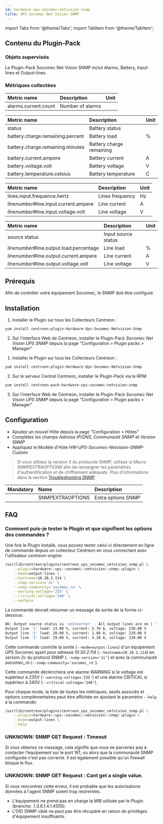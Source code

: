```yaml
---
id: hardware-ups-socomec-netvision-snmp
title: UPS Socomec Net Vision SNMP
---
```

import Tabs from '@theme/Tabs';
import TabItem from '@theme/TabItem';


## Contenu du Plugin-Pack

### Objets supervisés

Le Plugin-Pack Socomec Net Vision SNMP inclut Alarms, Battery, Input-lines et Output-lines.

### Métriques collectées

<Tabs groupId="sync">
<TabItem value="Alarms" label="Alarms">

| Metric name                 | Description                  | Unit  |
| :-------------------------- | :--------------------------- | :---- |
| alarms.current.count        | Number of alarms             |       |

</TabItem>
<TabItem value="Battery" label="Battery">

| Metric name                                    | Description                     | Unit |
| :--------------------------------------------- | :------------------------------ | :--- |
| status                                         | Battery status                  |      |
| battery.charge.remaining.percent               | Battery load                    | %    |
| battery.charge.remaining.minutes               | Battery charge remaining        |      |
| battery.current.ampere                         | Battery current                 | A    |
| battery.voltage.volt                           | Battery voltage                 | V    |
| battery.temperature.celsius                    | Battery temperature             | C    |

</TabItem>
<TabItem value="Input-lines" label="Input-lines">

| Metric name                            | Description                               | Unit  |
| :------------------------------------- | :---------------------------------------- | :---- |
| lines.input.frequence.hertz            | Lines frequency                           | Hz    |
| *linenumber*#line.input.current.ampere | Line current                              | A     |
| *linenumber*#line.input.voltage.volt   | Line voltage                              | V     |

</TabItem>
<TabItem value="Output-lines" label="Output-lines">

| Metric name                              | Description                               | Unit  |
| :--------------------------------------- | :---------------------------------------- | :---- |
| source status                            | Input source status                       |       |
| *linenumber*#line.output.load.percentage | Line load                                 | %     |
| *linenumber*#line.output.current.ampere  | Line current                              | A     |
| *linenumber*#line.output.voltage.volt    | Line voltage                              | V     |

</TabItem>
</Tabs>

## Prérequis

Afin de contrôler votre équipement Socomec, le SNMP doit être configuré. 

## Installation

<Tabs groupId="sync">
<TabItem value="Online License" label="Online License">

1. Installer le Plugin sur tous les Collecteurs Centreon :

```bash
yum install centreon-plugin-Hardware-Ups-Socomec-Netvision-Snmp
```

2. Sur l'interface Web de Centreon, installer le Plugin-Pack *Socomec Net Vision UPS SNMP* depuis la page "Configuration > Plugin packs > Manager"

</TabItem>
<TabItem value="Offline License" label="Offline License">

1. Installer le Plugin sur tous les Collecteurs Centreon :

```bash
yum install centreon-plugin-Hardware-Ups-Socomec-Netvision-Snmp
```

2. Sur le serveur Central Centreon, installer le Plugin-Pack via le RPM:

```bash
yum install centreon-pack-hardware-ups-socomec-netvision-snmp
```

3. Sur l'interface Web de Centreon, installer le Plugin-Pack *Socomec Net Vision UPS SNMP* depuis la page "Configuration > Plugin packs > Manager"

</TabItem>
</Tabs>

## Configuration

* Ajoutez un nouvel Hôte depuis la page "Configuration > Hôtes"
* Complétez les champs *Adresse IP/DNS*, *Communauté SNMP* et *Version SNMP*
* Appliquez le Modèle d'Hôte *HW-UPS-Socomec-Netvision-SNMP-Custom*

> Si vous utilisez la version 3 du protocole SNMP, utilisez la Macro *SNMPEXTRAOPTIONS* afin de renseigner les paramètres d'authentification et de chiffrement adéquats. 
> Plus d'informations dans la section [Troubleshooting SNMP](../getting-started/how-to-guides/troubleshooting-plugins/#snmpv3-options-mapping).

| Mandatory   | Name                    | Description                       |
| :---------- | :---------------------- | :---------------------------------|
|             | SNMPEXTRAOPTIONS        | Extra options SNMP                |

## FAQ

### Comment puis-je tester le Plugin et que signifient les options des commandes ?

Une fois le Plugin installé, vous pouvez tester celui-ci directement en ligne de commande
depuis un collecteur Centreon en vous connectant avec l'utilisateur *centreon-engine*:

```bash
/usr/lib/centreon/plugins/centreon_ups_socomec_netvision_snmp.pl \
    --plugin=hardware::ups::socomec::netvision::snmp::plugin \
    --mode=output-lines \
    --hostname=10.30.2.114 \
    --snmp-version='2c' \
    --snmp-community='socomec_ro' \
    --warning-voltage='235' \
    --critical-voltage='240' \
    --verbose
```

La commande devrait retourner un message de sortie de la forme ci-dessous:

```bash
OK: Output source status is 'onInverter' - All output lines are ok | '1#line.output.load.percentage'=33.00%;;;0;100 '1#line.output.current.ampere'=5.70A;;;0; '1#line.output.voltage.volt'=230.00V;235;240;; '2#line.output.load.percentage'=20.00%;;;0;100 '2#line.output.current.ampere'=1.80A;;;0; '2#line.output.voltage.volt'=229.00V;235;240;; '3#line.output.load.percentage'=29.00%;;;0;100 '3#line.output.current.ampere'=5.20A;;;0; '3#line.output.voltage.volt'=230.00V;235;240;;
Output line '1' load: 33.00 %, current: 5.70 A, voltage: 230.00 V
Output line '2' load: 20.00 %, current: 1.80 A, voltage: 229.00 V
Output line '3' load: 29.00 %, current: 5.20 A, voltage: 230.00 V
```

Cette commande contrôle la sortie (```--mode=output-lines```) d'un équipement UPS Socomec ayant pour adresse *10.30.2.114* (```--hostname=10.30.2.114```) 
en version *2c* du protocol SNMP (```--snmp-version='2c'```) et avec la communauté *socomec_ro* (```--snmp-community='socomec_ro'```).

Cette commande déclenchera une alarme WARNING si le voltage est supérieur à 235V (```--warning-voltage='235'```)
et une alarme CRITICAL si supérieur à 240V (```--critical-voltage='240'```).

Pour chaque mode, la liste de toutes les métriques, seuils associés et options complémentaires peut être affichée
en ajoutant le paramètre ```--help``` à la commande:

```bash
/usr/lib/centreon/plugins/centreon_ups_socomec_netvision_snmp.pl \
    --plugin=hardware::ups::socomec::netvision::snmp::plugin \
    --mode=output-lines \
    --help
```

### UNKNOWN: SNMP GET Request : Timeout

Si vous obtenez ce message, cela signifie que vous ne parvenez pas à contacter l'équipement sur le port 161, 
ou alors que la communauté SNMP configurée n'est pas correcte. 
Il est également possible qu'un firewall bloque le flux.

### UNKNOWN: SNMP GET Request : Cant get a single value.

Si vous rencontrez cette erreur, il est probable que les autorisations données à l'agent SNMP soient trop restreintes. 
 * L'équipement ne prend pas en charge la MIB utilisée par le Plugin (branche: .1.3.6.1.4.1.4555).
 * L'OID SNMP ciblé ne peut pas être récupéré en raison de privilèges d'équipement insuffisants.
